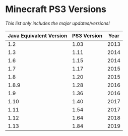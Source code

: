 # Minecraft PS3 Versions
*This list only includes the major updates/versions!*

| Java Equivalent Version | PS3 Version | Year |
|-------------------------|-------------|------|
| 1.2                     | 1.03        | 2013 |
| 1.3                     | 1.11        | 2014 |
| 1.6                     | 1.15        | 2014 |
| 1.7                     | 1.17        | 2015 |
| 1.8                     | 1.20        | 2015 |
| 1.8.9                   | 1.28        | 2016 |
| 1.9                     | 1.36        | 2016 |
| 1.10                    | 1.40        | 2017 |
| 1.11                    | 1.54        | 2017 |
| 1.12                    | 1.64        | 2018 |
| 1.13                    | 1.84        | 2019 |
